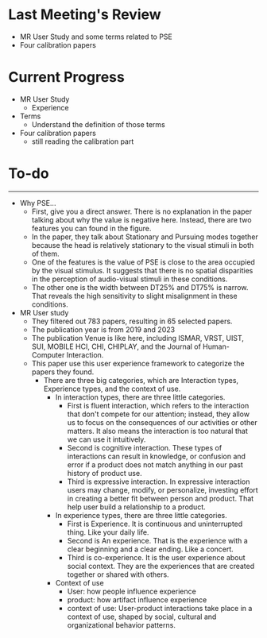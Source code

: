 # Last Meeting's Review
- MR User Study and some terms related to PSE
- Four calibration papers
# Current Progress
- MR User Study
	- Experience
- Terms
	- Understand the definition of those terms
- Four calibration papers
	- still reading the calibration part
# To-do

---
- Why PSE...
	- First, give you a direct answer. There is no explanation in the paper talking about why the value is negative here. Instead, there are two features you can found in the figure.
	- In the paper, they talk about Stationary and Pursuing modes together because the head is relatively stationary to the visual stimuli in both of them.
	- One of the features is the value of PSE is close to the area occupied by the visual stimulus. It suggests that there is no spatial disparities in the perception of audio-visual stimuli in these conditions.
	- The other one is the width between DT25% and DT75% is narrow. That reveals the high sensitivity to slight misalignment in these conditions.
- MR User study
	- They filtered out 783 papers, resulting in 65 selected papers.
	- The publication year is from 2019 and 2023
	- The publication Venue is like here, including ISMAR, VRST, UIST, SUI, MOBILE HCI,  CHI, CHIPLAY, and the Journal of Human-Computer Interaction.
	- This paper use this user experience framework to categorize the papers they found.
		- There are three big categories, which are Interaction types, Experience types, and the context of use.
			- In interaction types, there are three little categories. 
				- First is fluent interaction, which refers to the interaction that don't compete for our attention; instead, they allow us to focus on the consequences of our activities or other matters. It also means the interaction is too natural that we can use it intuitively.
				- Second is cognitive interaction. These types of interactions can result in knowledge, or confusion and error if a product does not match anything in our past history of product use.
				- Third is expressive interaction. In expressive interaction users may change, modify, or personalize, investing effort in creating a better fit between person and product. That help user build a relationship to a product.
			- In experience types, there are three little categories.
				- First is Experience. It is continuous and uninterrupted thing. Like your daily life.
				- Second is An experience. That is the experience with a clear beginning and a clear ending. Like a concert.
				- Third is co-experience. It is the user experience about social context.  They are the experiences that are created together or shared with others.
			- Context of use
				- User: how people influence experience
				- product: how artifact influence experience
				- context of use: User-product interactions take place in a context of use, shaped by social, cultural  and organizational behavior patterns.